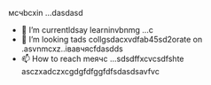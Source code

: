 мсчbcxin ...dasdasd
- 🌱 I’m currentldsay learninvbnmg ...с
- 💞️ I’m looking tads collgsdacxvdfab45sd2orate on .asvnmcxz..івавчясfdasdds
- 📫 How to reach meячс ...sdsdffxcvcsdfshte
asczxadczxcgdgfdfggfdfsdasdsavfvc
<!---asdgfdcvasdas
kusniro921/kusniro921 is a ✨ special ✨ repository because its `README.md` (this file) appears on your GitHub profile.
You can click the Preview link to take a look at your changes.
--->
